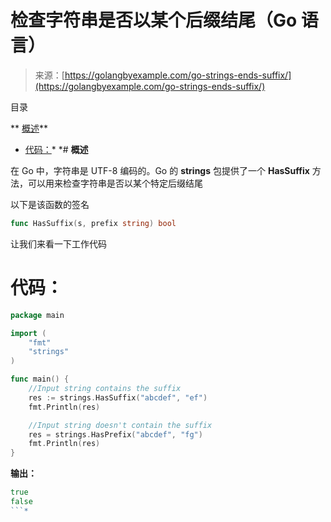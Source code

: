 <!--yml

分类：未分类

日期：2024-10-13 06:12:17

-->

# 检查字符串是否以某个后缀结尾（Go 语言）

> 来源：[https://golangbyexample.com/go-strings-ends-suffix/](https://golangbyexample.com/go-strings-ends-suffix/)

目录

**   [概述](#Overview "概述")**

+   [代码：](#Code "Code：")*  *# **概述**

在 Go 中，字符串是 UTF-8 编码的。Go 的 **strings** 包提供了一个 **HasSuffix** 方法，可以用来检查字符串是否以某个特定后缀结尾

以下是该函数的签名

```go
func HasSuffix(s, prefix string) bool
```

让我们来看一下工作代码

# **代码：**

```go
package main

import (
    "fmt"
    "strings"
)

func main() {
    //Input string contains the suffix
    res := strings.HasSuffix("abcdef", "ef")
    fmt.Println(res)

    //Input string doesn't contain the suffix
    res = strings.HasPrefix("abcdef", "fg")
    fmt.Println(res)
}
```

**输出：**

```go
true
false
```*
